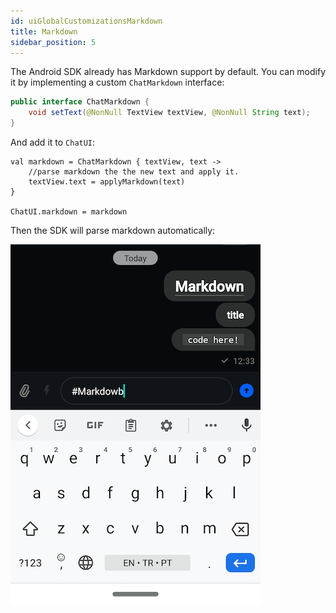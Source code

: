 ```yaml
---
id: uiGlobalCustomizationsMarkdown
title: Markdown
sidebar_position: 5
---
```


The Android SDK already has Markdown support by default. You can modify it by implementing a custom `ChatMarkdown` interface:

```Java
public interface ChatMarkdown {
    void setText(@NonNull TextView textView, @NonNull String text);
}
```

And add it to `ChatUI`:

```
val markdown = ChatMarkdown { textView, text ->
    //parse markdown the the new text and apply it.
    textView.text = applyMarkdown(text)
}

ChatUI.markdown = markdown
```

Then the SDK will parse markdown automatically:

![mardown messages](../../../assets/markdown_support.png)
